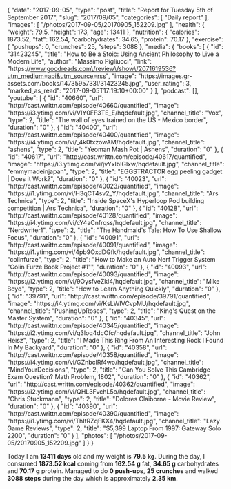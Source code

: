 {
    "date": "2017-09-05",
    "type": "post",
    "title": "Report for Tuesday 5th of September 2017",
    "slug": "2017\/09\/05",
    "categories": [
        "Daily report"
    ],
    "images": [
        "\/photos\/2017-09-05\/20170905_152209.jpg"
    ],
    "health": {
        "weight": 79.5,
        "height": 173,
        "age": 13411
    },
    "nutrition": {
        "calories": 1873.52,
        "fat": 162.54,
        "carbohydrates": 34.65,
        "protein": 70.17
    },
    "exercise": {
        "pushups": 0,
        "crunches": 25,
        "steps": 3088
    },
    "media": {
        "books": [
            {
                "id": "31423245",
                "title": "How to Be a Stoic: Using Ancient Philosophy to Live a Modern Life",
                "author": "Massimo Pigliucci",
                "link": "https:\/\/www.goodreads.com\/review\/show\/2071619536?utm_medium=api&utm_source=rss",
                "image": "https:\/\/images.gr-assets.com\/books\/1473595733l\/31423245.jpg",
                "user_rating": 3,
                "marked_as_read": "2017-09-05T17:19:10+00:00"
            }
        ],
        "podcast": [],
        "youtube": [
            {
                "id": "40660",
                "url": "http:\/\/cast.writtn.com\/episode\/40660\/quantified",
                "image": "https:\/\/i3.ytimg.com\/vi\/VIY0FF3TE_E\/hqdefault.jpg",
                "channel_title": "Vox",
                "type": 2,
                "title": "The wall of eyes trained on the US - Mexico border",
                "duration": "0"
            },
            {
                "id": "40400",
                "url": "http:\/\/cast.writtn.com\/episode\/40400\/quantified",
                "image": "https:\/\/i4.ytimg.com\/vi\/_4k0txzowAM\/hqdefault.jpg",
                "channel_title": "ashens",
                "type": 2,
                "title": "Yeoman Mash Pot | Ashens",
                "duration": "0"
            },
            {
                "id": "40617",
                "url": "http:\/\/cast.writtn.com\/episode\/40617\/quantified",
                "image": "https:\/\/i3.ytimg.com\/vi\/jvYxlbIGlxw\/hqdefault.jpg",
                "channel_title": "emmymadeinjapan",
                "type": 2,
                "title": "EGGSTRACTOR egg peeling gadget | Does it Work?",
                "duration": "0"
            },
            {
                "id": "40023",
                "url": "http:\/\/cast.writtn.com\/episode\/40023\/quantified",
                "image": "https:\/\/i1.ytimg.com\/vi\/H3qCT4sv2_Y\/hqdefault.jpg",
                "channel_title": "Ars Technica",
                "type": 2,
                "title": "Inside SpaceX's Hyperloop Pod building competition | Ars Technica",
                "duration": "0"
            },
            {
                "id": "40128",
                "url": "http:\/\/cast.writtn.com\/episode\/40128\/quantified",
                "image": "https:\/\/i4.ytimg.com\/vi\/cY4aCnfrqss\/hqdefault.jpg",
                "channel_title": "Nerdwriter1",
                "type": 2,
                "title": "The Handmaid's Tale: How To Use Shallow Focus",
                "duration": "0"
            },
            {
                "id": "40091",
                "url": "http:\/\/cast.writtn.com\/episode\/40091\/quantified",
                "image": "https:\/\/i1.ytimg.com\/vi\/4pb9OxdDGfk\/hqdefault.jpg",
                "channel_title": "colinfurze",
                "type": 2,
                "title": "How to Make an Auto Nerf Trigger System \"Colin Furze Book Project #1\"",
                "duration": "0"
            },
            {
                "id": "40093",
                "url": "http:\/\/cast.writtn.com\/episode\/40093\/quantified",
                "image": "https:\/\/i2.ytimg.com\/vi\/9OysfveZkl4\/hqdefault.jpg",
                "channel_title": "Mike Boyd",
                "type": 2,
                "title": "How to Learn Anything Quickly",
                "duration": "0"
            },
            {
                "id": "39791",
                "url": "http:\/\/cast.writtn.com\/episode\/39791\/quantified",
                "image": "https:\/\/i4.ytimg.com\/vi\/KsLWIVCvpMU\/hqdefault.jpg",
                "channel_title": "PushingUpRoses",
                "type": 2,
                "title": "King's Quest on the Master System",
                "duration": "0"
            },
            {
                "id": "40345",
                "url": "http:\/\/cast.writtn.com\/episode\/40345\/quantified",
                "image": "https:\/\/i2.ytimg.com\/vi\/q3loq4dcOfc\/hqdefault.jpg",
                "channel_title": "John Heisz",
                "type": 2,
                "title": "I Made This Ring From An Interesting Rock I Found In My Backyard",
                "duration": "0"
            },
            {
                "id": "40358",
                "url": "http:\/\/cast.writtn.com\/episode\/40358\/quantified",
                "image": "https:\/\/i4.ytimg.com\/vi\/GZnbclRf4wo\/hqdefault.jpg",
                "channel_title": "MindYourDecisions",
                "type": 2,
                "title": "Can You Solve This Cambridge Exam Question? Math Problem, 1802",
                "duration": "0"
            },
            {
                "id": "40362",
                "url": "http:\/\/cast.writtn.com\/episode\/40362\/quantified",
                "image": "https:\/\/i2.ytimg.com\/vi\/QHL3FvchL5o\/hqdefault.jpg",
                "channel_title": "Chris Stuckmann",
                "type": 2,
                "title": "Dolores Claiborne - Movie Review",
                "duration": "0"
            },
            {
                "id": "40390",
                "url": "http:\/\/cast.writtn.com\/episode\/40390\/quantified",
                "image": "https:\/\/i1.ytimg.com\/vi\/ThItRZqFKX4\/hqdefault.jpg",
                "channel_title": "Lazy Game Reviews",
                "type": 2,
                "title": "$5,399 Laptop From 1997: Gateway Solo 2200",
                "duration": "0"
            }
        ],
        "photos": [
            "\/photos\/2017-09-05\/20170905_152209.jpg"
        ]
    }
}

Today I am <strong>13411 days</strong> old and my weight is <strong>79.5 kg</strong>. During the day, I consumed <strong>1873.52 kcal</strong> coming from <strong>162.54 g</strong> fat, <strong>34.65 g</strong> carbohydrates and <strong>70.17 g</strong> protein. Managed to do <strong>0 push-ups</strong>, <strong>25 crunches</strong> and walked <strong>3088 steps</strong> during the day which is approximately <strong>2.35 km</strong>.